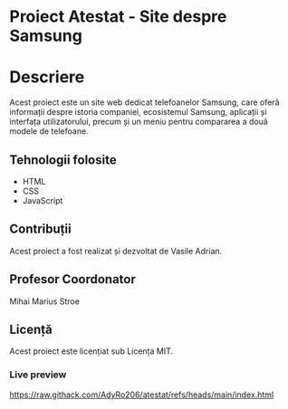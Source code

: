 # Proiect Atestat - Site despre Samsung

# Descriere
Acest proiect este un site web dedicat telefoanelor Samsung, care oferă informații despre istoria companiei, ecosistemul Samsung, aplicații și interfața utilizatorului, precum și un meniu pentru compararea a două modele de telefoane.

## Tehnologii folosite
- HTML
- CSS
- JavaScript

## Contribuții
Acest proiect a fost realizat și dezvoltat de Vasile Adrian.

## Profesor Coordonator
Mihai Marius Stroe

## Licență
Acest proiect este licențiat sub Licența MIT.

### Live preview
https://raw.githack.com/AdyRo206/atestat/refs/heads/main/index.html

